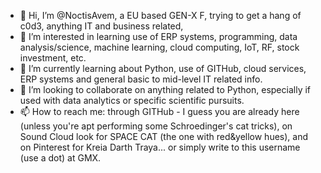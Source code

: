 - 👋 Hi, I’m @NoctisAvem, a EU based GEN-X F, trying to get a hang of c0d3, anything IT and business related, 
- 👀 I’m interested in learning use of ERP systems, programming, data analysis/science, machine learning, cloud computing, IoT, RF, stock investment, etc.
- 🌱 I’m currently learning about Python, use of GITHub, cloud services, ERP systems and general basic to mid-level IT related info.
- 💞️ I’m looking to collaborate on anything related to Python, especially if used with data analytics or specific scientific pursuits.
- 📫 How to reach me: through GITHub - I guess you are already here (unless you're apt performing some Schroedinger's cat tricks), on Sound Cloud look for SPACE CAT (the one with red&yellow hues), and on Pinterest for Kreia Darth Traya... or simply write to this username (use a dot) at GMX. 

<!---
NoctisAvem/NoctisAvem is a ✨ special ✨ repository because its `README.md` (this file) appears on your GitHub profile.
You can click the Preview link to take a look at your changes.
--->
